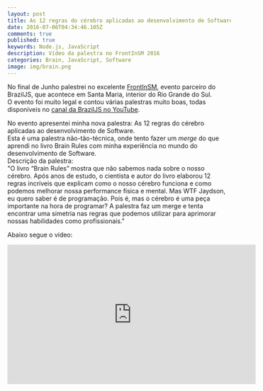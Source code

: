 ```yaml
---
layout: post
title: As 12 regras do cérebro aplicadas ao desenvolvimento de Software - Vídeo
date: 2016-07-06T04:34:46.105Z
comments: true
published: true
keywords: Node.js, JavaScript
description: Vídeo da palestra no FrontInSM 2016
categories: Brain, JavaScript, Software
image: img/brain.png
---
```

No final de Junho palestrei no excelente [FrontInSM](http://frontinsm.com.br/), evento parceiro do BrazilJS, que acontece em Santa Maria, interior do Rio Grande do Sul.  
O evento foi muito legal e contou várias palestras muito boas, todas disponíveis no [canal da BrazilJS no YouTube](https://www.youtube.com/playlist?list=PLg2lQYZDBwOSIaYbxJ5hLYfxkUZndjyAg).  

No evento apresentei minha nova palestra: As 12 regras do cérebro aplicadas ao desenvolvimento de Software.  
Esta é uma palestra não-tão-técnica, onde tento fazer um *merge* do que aprendi no livro Brain Rules com minha experiência no mundo do desenvolvimento de Software.  
Descrição da palestra:  
"O livro “Brain Rules” mostra que não sabemos nada sobre o nosso cérebro. Após anos de estudo, o cientista e autor do livro elaborou 12 regras incríveis que explicam como o nosso cérebro funciona e como podemos melhorar nossa performance física e mental. Mas WTF Jaydson, eu quero saber é de programação. Pois é, mas o cérebro é uma peça importante na hora de programar? A palestra faz um merge e tenta encontrar uma simetria nas regras que podemos utilizar para aprimorar nossas habilidades como profissionais."

Abaixo segue o vídeo:  
<center>
<iframe width="560" height="315" src="https://www.youtube.com/embed/3CkeSb5bL1I" frameborder="0" allowfullscreen></iframe>
</center>
